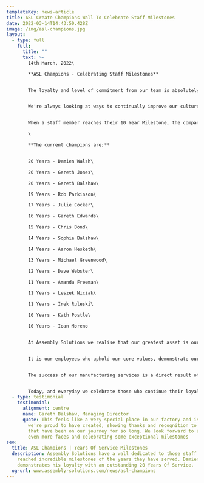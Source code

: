 ```yaml
---
templateKey: news-article
title: ASL Create Champions Wall To Celebrate Staff Milestones
date: 2022-03-14T14:43:50.428Z
image: /img/asl-champions.jpg
layout:
  - type: full
    full:
      title: ""
      text: >-
        14th March, 2022\

        **ASL Champions - Celebrating Staff Milestones**


        The loyalty and level of commitment from our team is absolutely outstanding and so high that we have created a feature wall representing staff who have reached 10 Years (or more) service.


        We're always looking at ways to continually improve our culture and when reflecting on how we celebrate a staff milestone, we had the idea to dedicate a wall to those who had served 10 years or more.


        When a staff member reaches their 10 Year Milestone, the company is pleased they're gifted with a Voucher, bottle of Bubbly and Chocolate Hamper. We also arrange a Domino's Delivery or Carrs Pasties Delivery at dinner time on the day, for all the team to enjoy - this goes down a treat!\

        \

        **The current champions are;**


        20 Years - Damien Walsh\

        20 Years - Gareth Jones\

        20 Years - Gareth Balshaw\

        19 Years - Rob Parkinson\

        17 Years - Julie Cocker\

        16 Years - Gareth Edwards\

        15 Years - Chris Bond\

        14 Years - Sophie Balshaw\

        14 Years - Aaron Hesketh\

        13 Years - Michael Greenwood\

        12 Years - Dave Webster\

        11 Years - Amanda Freeman\

        11 Years - Leszek Niciak\

        11 Years - Irek Ruleski\

        10 Years - Kath Postle\

        10 Years - Ioan Moreno


        At Assembly Solutions we realise that our greatest asset is our employees and it's with immense pride to see so many that have reached significant years of service milestones.


        It is our employees who uphold our core values, demonstrate our vision and deliver an excellent customer service in all areas of our [cable assembly](/cable-assembly), [wiring harness](/wiring-harness) and [control panel manufacturing](/control-panels).


        The success of our manufacturing services is a direct result of teams efforts and dedication. Their commitment to quality and their effort to work well with the team and keep aligned to the family values, is of upmost importance to the companies future.


        Today, and everyday we celebrate those who continue their loyalty and commitment to our success, and we look forward to seeing many more ASL Champions on the wall.
  - type: testimonial
    testimonial:
      alignment: centre
      name: Gareth Balshaw, Managing Director
      quote: This feels like a very special place in our factory and is a feature
        we're proud to have created, showing thanks and recognition to those
        that have been on our journey for so long. We look forward to adding
        even more faces and celebrating some exceptional milestones
seo:
  title: ASL Champions | Years Of Service Milestones
  description: Assembly Solutions have a wall dedicated to those staff who have
    reached incredible milestones of the years they have served. Damien Walsh
    demonstrates his loyalty with an outstanding 20 Years Of Service.
  og-url: www.assembly-solutions.com/news/asl-champions
---
```

